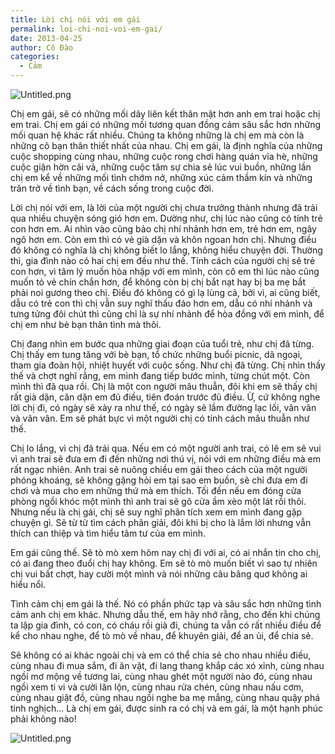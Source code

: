 ```yaml
---
title: Lời chị nói với em gái
permalink: loi-chi-noi-voi-em-gai/
date: 2013-04-25
author: Cô Đào
categories:
  - Cảm
---
```


![Untitled.png](/images/bb933e7b-ba42-4b94-9f3d-f0272aeb5c8d/Untitled.png)


Chị em gái, sẽ có những mối dây liên kết thân mật hơn anh em trai hoặc chị em trai. Chị em gái có những mối tương quan đồng cảm sâu sắc hơn những mối quan hệ khác rất nhiều. Chúng ta không những là chị em mà còn là những cô bạn thân thiết nhất của nhau. Chị em gái, là định nghĩa của những cuộc shopping cùng nhau, những cuộc rong chơi hàng quán vỉa hè, những cuộc giận hờn cãi vả, những cuộc tâm sự chia sẻ lúc vui buồn, những lần chị em kể về những mối tình chớm nở, những xúc cảm thầm kín và những trăn trở về tình bạn, về cách sống trong cuộc đời.



Lời chị nói với em, là lời của một người chị chưa trưởng thành nhưng đã trải qua nhiều chuyện sóng gió hơn em. Dường như, chị lúc nào cũng có tính trẻ con hơn em. Ai nhìn vào cũng bảo chị nhí nhảnh hơn em, trẻ hơn em, ngây ngô hơn em. Còn em thì có vẻ già dặn và khôn ngoan hơn chị. Nhưng điều đó không có nghĩa là chị không biết lo lắng, không hiểu chuyện đời. Thường thì, gia đình nào có hai chị em đều như thế. Tính cách của người chị sẽ trẻ con hơn, vì tâm lý muốn hòa nhập với em mình, còn cô em thì lúc nào cũng muốn tỏ vẻ chín chắn hơn, để không còn bị chị bắt nạt hay bị ba mẹ bắt phải noi gương theo chị. Điều đó không có gì lạ lùng cả, bởi vì, ai cũng biết, dẫu có trẻ con thì chị vẫn suy nghĩ thấu đáo hơn em, dẫu có nhí nhảnh và tưng tửng đôi chút thì cũng chỉ là sự nhí nhảnh để hòa đồng với em mình, để chị em như bè bạn thân tình mà thôi.



Chị đang nhìn em bước qua những giai đoạn của tuổi trẻ, như chị đã từng. Chị thấy em tung tăng với bè bạn, tổ chức những buổi picnic, dã ngoại, tham gia đoàn hội, nhiệt huyết với cuộc sống. Như chị đã từng. Chị nhìn thấy thế và chợt nghĩ rằng, em mình đang tiếp bước mình, từng chút một. Còn mình thì đã qua rồi. Chị là một con người mâu thuẫn, đôi khi em sẽ thấy chị rất già dặn, căn dặn em đủ điều, tiên đoán trước đủ điều. Ừ, cứ không nghe lời chị đi, có ngày sẽ xảy ra như thế, có ngày sẽ lầm đường lạc lối, vân vân và vân vân. Em sẽ phát bực vì một người chị có tính cách mâu thuẫn như thế.



Chị lo lắng, vì chị đã trải qua. Nếu em có một người anh trai, có lẽ em sẽ vui vì anh trai sẽ đưa em đi đến những nơi thú vị, nói với em những điều mà em rất ngạc nhiên. Anh trai sẽ nuông chiều em gái theo cách của một người phóng khoáng, sẽ không gặng hỏi em tại sao em buồn, sẽ chỉ đưa em đi chơi và mua cho em những thứ mà em thích. Tối đến nếu em đóng cửa phòng ngồi khóc một mình thì anh trai sẽ gõ cửa ầm xèo một lát rồi thôi. Nhưng nếu là chị gái, chị sẽ suy nghĩ phân tích xem em mình đang gặp chuyện gì. Sẽ từ từ tìm cách phân giải, đôi khi bị cho là lắm lời nhưng vẫn thích can thiệp và tìm hiểu tâm tư của em mình.



Em gái cũng thế. Sẽ tò mò xem hôm nay chị đi với ai, có ai nhắn tin cho chị, có ai đang theo đuổi chị hay không. Em sẽ tò mò muốn biết vì sao tự nhiên chị vui bất chợt, hay cười một mình và nói những câu bâng quơ không ai hiểu nổi.



Tình cảm chị em gái là thế. Nó có phần phức tạp và sâu sắc hơn những tình cảm anh chị em khác. Nhưng dẫu thế, em hãy nhớ rằng, cho đến khi chúng ta lập gia đình, có con, có cháu rồi già đi, chúng ta vẫn có rất nhiều điều để kể cho nhau nghe, để tò mò về nhau, để khuyên giải, để an ủi, để chia sẻ.



Sẽ không có ai khác ngoài chị và em có thể chia sẻ cho nhau nhiều điều, cùng nhau đi mua sắm, đi ăn vặt, đi lang thang khắp các xó xỉnh, cùng nhau ngồi mơ mộng về tương lai, cùng nhau ghét một người nào đó, cùng nhau ngồi xem ti vi và cười lăn lộn, cùng nhau rửa chén, cùng nhau nấu cơm, cùng nhau giặt đồ, cùng nhau ngồi nghe ba mẹ mắng, cùng nhau quậy phá tinh nghịch...
Là chị em gái, được sinh ra có chị và em gái, là một hạnh phúc phải không nào!


![Untitled.png](/images/bb933e7b-ba42-4b94-9f3d-f0272aeb5c8d/Untitled_1.png)

